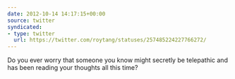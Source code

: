 ```yaml
---
date: 2012-10-14 14:17:15+00:00
source: twitter
syndicated:
- type: twitter
  url: https://twitter.com/roytang/statuses/257485224227766272/
---
```


Do you ever worry that someone you know might secretly be telepathic and has been reading your thoughts all this time?
